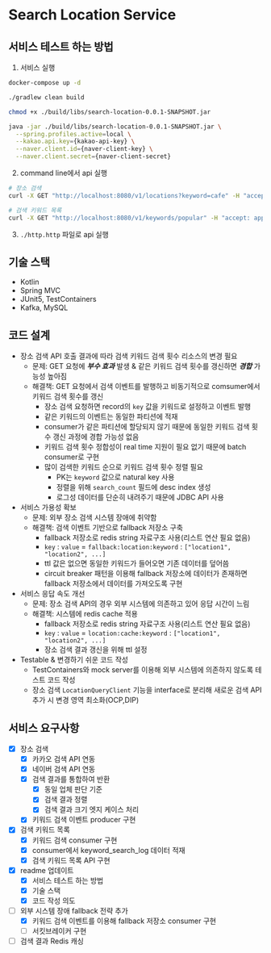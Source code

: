 # Search Location Service

## 서비스 테스트 하는 방법

1. 서비스 실행

```bash
docker-compose up -d

./gradlew clean build

chmod +x ./build/libs/search-location-0.0.1-SNAPSHOT.jar

java -jar ./build/libs/search-location-0.0.1-SNAPSHOT.jar \
  --spring.profiles.active=local \
  --kakao.api.key={kakao-api-key} \
  --naver.client.id={naver-client-key} \
  --naver.client.secret={naver-client-secret} 
```

2. command line에서 api 실행

```bash
# 장소 검색
curl -X GET "http://localhost:8080/v1/locations?keyword=cafe" -H "accept: application/json"

# 검색 키워드 목록
curl -X GET "http://localhost:8080/v1/keywords/popular" -H "accept: application/json"
```

3. `./http.http` 파일로 api 실행

## 기술 스택

- Kotlin
- Spring MVC
- JUnit5, TestContainers
- Kafka, MySQL

## 코드 설계

- 장소 검색 API 호출 결과에 따라 검색 키워드 검색 횟수 리소스의 변경 필요
  - 문제: GET 요청에 ***부수 효과*** 발생 & 같은 키워드 검색 횟수를 갱신하면 ***경합*** 가능성 높아짐
  - 해결책: GET 요청에서 검색 이벤트를 발행하고 비동기적으로 comsumer에서 키워드 검색 횟수를 갱신
    - 장소 검색 요청하면 record의 `key` 값을 키워드로 설정하고 이벤트 발행
    - 같은 키워드의 이벤트는 동일한 파티션에 적재
    - consumer가 같은 파티션에 할당되지 않기 때문에 동일한 키워드 검색 횟수 갱신 과정에 경합 가능성 없음
    - 키워드 검색 횟수 정합성이 real time 지원이 필요 없기 때문에 batch consumer로 구현
    - 많이 검색한 키워드 순으로 키워드 검색 횟수 정렬 필요
      - PK는 `keyword` 값으로 natural key 사용
      - 정렬을 위해 `search_count` 필드에 desc index 생성
      - 로그성 데이터를 단순히 내려주기 때문에 JDBC API 사용
- 서비스 가용성 확보
  - 문제: 외부 장소 검색 시스템 장애에 취약함
  - 해결책: 검색 이벤트 기반으로 fallback 저장소 구축
    - fallback 저장소로 redis string 자료구조 사용(리스트 연산 필요 없음)
    - `key` : `value` = `fallback:location:keyword` : `["location1", "location2", ...]`
    - ttl 값은 없으면 동일한 키워드가 들어오면 기존 데이터를 덮어씀
    - circuit breaker 패턴을 이용해 fallback 저장소에 데이터가 존재하면 fallback 저장소에서 데이터를 가져오도록 구현
- 서비스 응답 속도 개선
  - 문제: 장소 검색 API의 경우 외부 시스템에 의존하고 있어 응답 시간이 느림
  - 해결책: 시스템에 redis cache 적용
    - fallback 저장소로 redis string 자료구조 사용(리스트 연산 필요 없음)
    - `key` : `value` = `location:cache:keyword` : `["location1", "location2", ...]`
    - 장소 검색 결과 갱신을 위해 ttl 설정
- Testable & 변경하기 쉬운 코드 작성
  - TestContainers와 mock server를 이용해 외부 시스템에 의존하지 않도록 테스트 코드 작성
  - 장소 검색 `LocationQueryClient` 기능을 interface로 분리해 새로운 검색 API 추가 시 변경 영역 최소화(OCP,DIP)

## 서비스 요구사항

- [X] 장소 검색
    - [X] 카카오 검색 API 연동
    - [X] 네이버 검색 API 연동
    - [X] 검색 결과를 통합하여 반환
        - [X] 동일 업체 판단 기준
        - [X] 검색 결과 정렬
        - [X] 검색 결과 크기 엣지 케이스 처리
    - [X] 키워드 검색 이벤트 producer 구현
- [X] 검색 키워드 목록
    - [X] 키워드 검색 consumer 구현
    - [X] consumer에서 keyword_search_log 데이터 적재
    - [X] 검색 키워드 목록 API 구현
- [X] readme 업데이트
    - [X] 서비스 테스트 하는 방법
    - [X] 기술 스택
    - [X] 코드 작성 의도
- [ ] 외부 시스템 장애 fallback 전략 추가
    - [X] 키워드 검색 이벤트를 이용해 fallback 저장소 consumer 구현
    - [ ] 서킷브레이커 구현
- [ ] 검색 결과 Redis 캐싱
